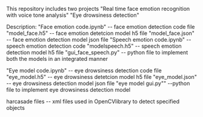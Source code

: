 This repository includes two projects
"Real time face emotion recognition with voice tone analysis"
"Eye drowsiness detection"

Description:
"Face emotion code.ipynb" -- face emotion detection code file
"model_face.h5" -- face emotion detetcion model h5 file
"model_face.json" -- face emotion detection model json file
"Speech emotion code.ipynb" -- speech emotion detection code
"modelspeech.h5" -- speech emotion detection model h5 file
"gui_face_speech.py" -- python file to implement both the models in an integrated manner

"Eye model code.ipynb" -- eye drowsiness detection code file
"eye_model.h5" -- eye drowsiness detetcion model h5 file
"eye_model.json" -- eye drowsiness detection model json file
"eye model gui.py"" --python file to implement eye drowsiness detection model

harcasade files -- xml files used in OpenCVlibrary to detect specified objects

